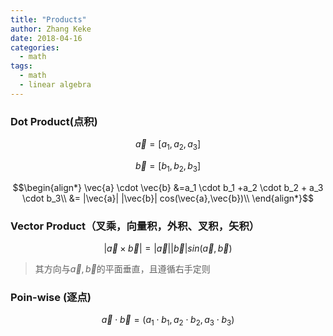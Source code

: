 ```yaml
---
title: "Products"
author: Zhang Keke
date: 2018-04-16
categories:
  - math
tags:
  - math
  - linear algebra
---
```


### Dot Product(点积)

 $$\vec{a}=[a_1,a_2,a_3] $$
 
 $$\vec{b}=[b_1, b_2, b_3]$$

$$\begin{align*}
\vec{a} \cdot \vec{b} &=a_1 \cdot b_1 +a_2 \cdot b_2 + a_3 \cdot b_3\\
&= |\vec{a}|  |\vec{b}|  cos(\vec{a},\vec{b})\\
\end{align*}$$

### Vector Product（叉乘，向量积，外积、叉积，矢积）

$$|\vec{a} \times \vec{b}| = |\vec{a}|  |\vec{b}|  sin(\vec{a},\vec{b})$$

> 其方向与$\vec{a} ,\vec{b}$的平面垂直，且遵循右手定则
   
### Poin-wise (逐点)

$$\vec{a} \cdot \vec{b} =(a_1 \cdot b_1 ,a_2 \cdot b_2 , a_3 \cdot b_3)$$